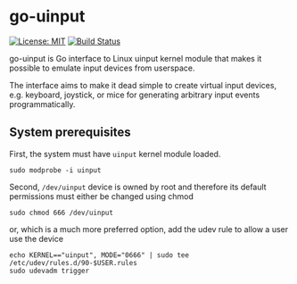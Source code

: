 # go-uinput

[![License: MIT](https://img.shields.io/badge/License-MIT-blue.svg)](https://opensource.org/licenses/MIT)
[![Build Status](https://travis-ci.org/sashko/go-uinput.svg?branch=master)](https://travis-ci.org/sashko/go-uinput)

go-uinput is Go interface to Linux uinput kernel module that makes it possible to emulate input devices from userspace.

The interface aims to make it dead simple to create virtual input devices, e.g. keyboard, joystick, or mice for generating arbitrary input events programmatically.

## System prerequisites

First, the system must have `uinput` kernel module loaded.

    sudo modprobe -i uinput

Second, `/dev/uinput` device is owned by root and therefore its default permissions must either be changed using chmod

    sudo chmod 666 /dev/uinput

or, which is a much more preferred option, add the udev rule to allow a user use the device

    echo KERNEL=="uinput", MODE="0666" | sudo tee /etc/udev/rules.d/90-$USER.rules
    sudo udevadm trigger

